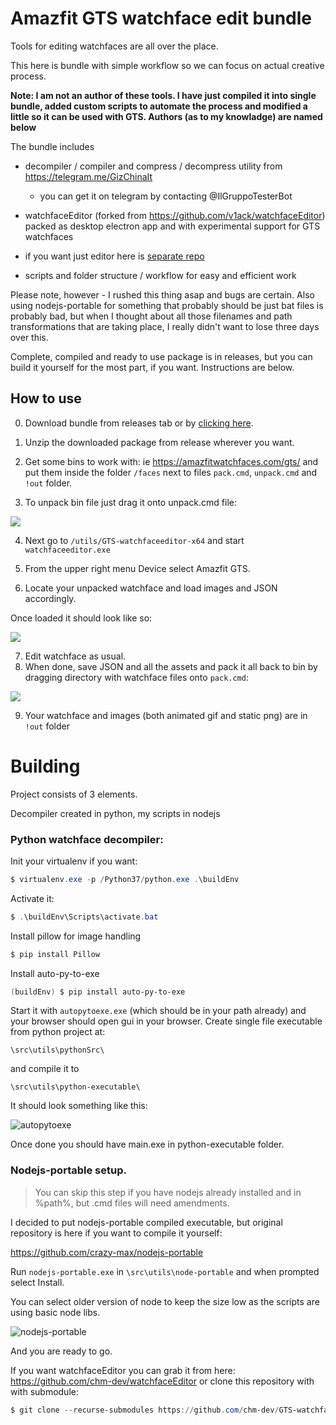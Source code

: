 # Amazfit GTS watchface edit bundle

Tools for editing watchfaces are all over the place.

This here is bundle with simple workflow so we can focus on actual creative process.

**Note: I am not an author of these tools. I have just compiled it into single bundle, added custom scripts to automate the process and modified a little so it can be used with GTS. Authors (as to my knowladge) are named below**

The bundle includes

* decompiler / compiler and compress / decompress utility from https://telegram.me/GizChinaIt

  * you can get it on telegram by contacting @IlGruppoTesterBot

* watchfaceEditor (forked from https://github.com/v1ack/watchfaceEditor) packed as desktop electron app and with experimental support for GTS watchfaces
 * if you want just editor here is [separate repo](https://github.com/chm-dev/watchfaceEditor)
* scripts and folder structure / workflow for easy and efficient work

Please note, however - I rushed this thing asap and bugs are certain. Also using nodejs-portable for something that probably should be just bat files is probably bad, but when I thought about all those filenames and path transformations that are taking place, I really didn't want to lose three days over this.

Complete, compiled and ready to use package is in releases, but you can build it yourself for the most part, if you want.
Instructions are below.

## How to use
0. Download bundle from releases tab or by [clicking here](https://github.com/chm-dev/GTS-watchface-bundle/releases/download/firstRelease/GTS-watchface-bundle.zip).

1.  Unzip the downloaded package from release wherever you want.

2.  Get some bins to work with: ie https://amazfitwatchfaces.com/gts/ and put them inside the folder `/faces` next to files `pack.cmd`, `unpack.cmd` and `!out` folder.

3.  To unpack bin file just drag it onto unpack.cmd file:

![](./assets/unpack.gif)

4.  Next go to `/utils/GTS-watchfaceeditor-x64` and start `watchfaceeditor.exe`

5.  From the upper right menu Device select Amazfit GTS.

6.  Locate your unpacked watchface and load images and JSON accordingly.

Once loaded it should look like so:

![](./assets/editor.png)

7.  Edit watchface as usual.
8.  When done, save JSON and all the assets and pack it all back to bin by dragging directory with watchface files onto `pack.cmd`:

![](./assets/pack.gif)

9.  Your watchface and images (both animated gif and static png) are in `!out` folder

# Building

Project consists of 3 elements.

Decompiler created in python, my scripts in nodejs

### Python watchface decompiler:

Init your virtualenv if you want:

```powershell
$ virtualenv.exe -p /Python37/python.exe .\buildEnv
```

Activate it:

```powershell
$ .\buildEnv\Scripts\activate.bat
```

Install pillow for image handling

```powershell
$ pip install Pillow
```

Install auto-py-to-exe

```powershell
(buildEnv) $ pip install auto-py-to-exe
```

Start it with `autopytoexe.exe` (which should be in your path already) and your browser should open gui in your browser.
Create single file executable from python project at:

`\src\utils\pythonSrc\`

and compile it to

`\src\utils\python-executable\`

It should look something like this:

![autopytoexe](./assets/autopytoexe.jpg)

Once done you should have main.exe in python-executable folder.

### Nodejs-portable setup.

> You can skip this step if you have nodejs already installed and in %path%, but .cmd files will need amendments.

I decided to put nodejs-portable compiled executable, but original repository is here if you want to compile it yourself:

https://github.com/crazy-max/nodejs-portable

Run `nodejs-portable.exe` in `\src\utils\node-portable` and when prompted select Install.

You can select older version of node to keep the size low as the scripts are using basic node libs.

![nodejs-portable](./assets/nodejs-portable.jpg)

And you are ready to go.

If you want watchfaceEditor you can grab it from here: https://github.com/chm-dev/watchfaceEditor or clone this repository with with submodule:

```powershell
$ git clone --recurse-submodules https://github.com/chm-dev/GTS-watchface-bundle.git
```
